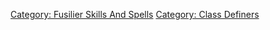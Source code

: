 [Category: Fusilier Skills And
Spells](Category:_Fusilier_Skills_And_Spells "wikilink") [Category:
Class Definers](Category:_Class_Definers "wikilink")
